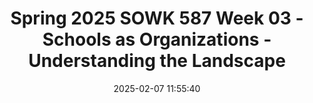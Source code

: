 ---
layout: single_presentation
name: spring-2025-sowk-587-week-03-schools-as-organizations-understanding-the-landscape.md
title: "Spring 2025 SOWK 587 Week 03 - Schools as Organizations - Understanding the Landscape"
date:  2025-02-07 11:55:40
presentation_id: UxOQ4E
permalink: /UxOQ4E/
redirect_from:
  - /presentations/UxOQ4E/spring-2025-sowk-587-week-03-schools-as-organizations-understanding-the-landscape
slides: 
  - slide_name: deck-UxOQ4E-large-0.jpeg
    slide_alt: "A school building with a flag is surrounded by various educational and organizational icons. Text reads: 'Schools as Organizations: Understanding the Landscape' by Jacob Campbell at Heritage University, Spring 2025 SOWK 587."
  - slide_name: deck-UxOQ4E-large-1.jpeg
    slide_alt: "The slide titled 'SOWK 587 Week 03' lists the agenda and learning objectives. Agenda includes understanding school climate, exploring climate in schools, MTSS, interventions, diversity, and inclusion. Objectives cover explaining RTI, PBIS, MTSS, assessing school climate, identifying interventions, and developing insight into diversity and inclusion. Spring 2025 SOWK 587 is noted."
  - slide_name: deck-UxOQ4E-large-2.jpeg
    slide_alt: "Slide compares 'School Climate vs School Culture' with a table showing differences: Climate is short-term and about actions, while Culture is long-term and about reasons. Includes a quote on the right."
  - slide_name: deck-UxOQ4E-large-3.jpeg
    slide_alt: "A presentation slide with two sections. The left section is red, containing the text: 'School climate refers to the quality and character of school life and is based on patterns from constituents.' The right section lists points about school climate, including norms, engagement, collaboration, educator roles, and contributions. The bottom includes 'Competency B' and course details: 'Spring 2025 SOWK 587.'"
  - slide_name: deck-UxOQ4E-large-4.jpeg
    slide_alt: "Slide displaying 'The 14 Dimensions of School Climate' on the right with a QR code. Left lists categories: Safety, Teaching and Learning, Interpersonal Relationships, Institutional Environment, Leadership and Efficacy. Key points include:- **Safety:** Rules, norms, physical and emotional security, online safety.- **Teaching and Learning:** Academic support, social-emotional learning.- **Interpersonal Relationships:** Diversity respect, teacher-student and peer relationships.- **Institutional Environment:** School connectedness, surroundings, social inclusion.- **Leadership and Efficacy:** Administration, collective efficacy.At the bottom, 'Competency B, Spring 2025 SOWK 587' is noted."
  - slide_name: deck-UxOQ4E-large-5.jpeg
    slide_alt: "A pyramid diagram illustrates a tiered support system, labeled Tier 1 (green), Tier 2 (yellow), Tier 3 (red), alongside text: 'RTI,' 'MTSS,' 'PBIS,' addressing academic and social/behavioral support. Additional Text:- 'Response to Intervention'- 'Multi-Tiered Systems of Support'- 'Positive Behavior Intervention and Supports'- References cited: '(Raetz & Winter, 2018; Zhang et al., 2023)'- 'Competency B, Spring 2025 SOWK 587'- 'Jacob Campbell, Ph.D. LICSW at Heritage University'"
  - slide_name: deck-UxOQ4E-large-6.jpeg
    slide_alt: "Diagram of a pyramid illustrating 'Multi-Tiered Systems of Support.' Three tiers detail educational interventions:- Tier 1 (bottom, green): 'Universal or Core Programming,' 80-90%.- Tier 2 (middle, yellow): 'Selected, Supplemental Intervention, or Group,' 5-10%.- Tier 3 (top, red): 'Indicated, Intensive Intervention, or Individualized,' 1-5%.Includes text: 'Competency B, Spring 2025 SOWK 587, Jacob Campbell, Ph.D. LICSWA at Heritage University.'"
  - slide_name: deck-UxOQ4E-large-7.jpeg
    slide_alt: "Two office chairs positioned at opposite ends of a table, with text above asking about team dynamics. The header reads 'PBIS/MTSS Teams.' Additional text includes 'Spring 2025 SOWK 587' and 'Jacob Campbell, Ph.D. LICSW at Heritage University.'"
  - slide_name: deck-UxOQ4E-large-8.jpeg
    slide_alt: "Slide displays a QR code linking to 'https://luralmh.com/intervention-hub/'. It introduces the 'Early Identification System' with three groups to explore intervention problems, strengths, and weaknesses. Encourages sharing findings. Includes 'Spring 2025 SOWK 587' and 'Jacob Campbell, Ph.D.'"
  - slide_name: deck-UxOQ4E-large-9.jpeg
    slide_alt: "Diagram with two sections shows service distribution and recipients. Left: three circles (green, yellow, red) labeled Tier 1, Tier 2, Tier 3 on a graph (Resources vs. Student Needs). Right: circles overlap representing service recipients, labeled 'Only Tier 1,' 'Tier 1 & 2,' 'Tier 1, 2, & 3.' Title: 'Distribution of Services/Who Receives Services.' Footer: 'Spring 2025 SOWK 587, Jacob Campbell, Ph.D. LCSW at Heritage University.'"
  - slide_name: deck-UxOQ4E-large-10.jpeg
    slide_alt: "Diagram displays four quadrants: Integrated, Excluded, Included, Segregated. Each quadrant shows colored shapes (circles, squares, triangles) symbolizing different levels of access and belonging. Axes label conditional/unconditional belonging and low/high access.Text includes: - 'Spring 2025 SOWK 587'- 'Cobb & Krownapple, 2019'- 'Jacob Campbell, Ph.D. LICSW at Heritage University'"
  - slide_name: deck-UxOQ4E-large-11.jpeg
    slide_alt: "Slide titled 'Diversity and Inclusion: How Do We Include Everybody' discusses importance, challenges, edges of inclusion, and actions to promote it. Contains abstract shapes enclosed in a distorted square, and course info: 'Competency B, Spring 2025 SOWK 587, Jacob Campbell, Ph.D. LICSW at Heritage University.'"
presentation_description_md: >
  Week%20three%20for%20SOWK%20587%20is%20focused%20on%20exploring%20school%20climate%20and%20culture%20and%20understanding%20schools%20as%20organizations.%20Students%20will%20read%20about%20the%20professional%20standards%20and%20services%20social%20workers%20provide%20in%20schools%20and%20our%20essential%20practices.%20In%20the%20forums,%20they%20will%20consider%20practices%20for%20supporting%20student%20needs.%20This%20week%20is%20a%20synchronous%20week%20with%20in-person%20class%20on%2002/08/25.%20The%20agenda%20for%20the%20in-person%20class%20session%20is%20as%20follows:%0A%0A-%20Understanding%20school%20climate%20and%20school%20culture%0A-%20Exploring%20what%20the%20climate%20is%20in%20your%20schools%0A-%20Multi-Tiered%20Systems%20of%20Support%0A-%20Exploring%20interventions%20within%20MTSS%0A-%20Diversity%20and%20inclusion%20within%20services%0A%0AThe%20Learning%20Objectives%20include:%0A%0A-%20Explain%20the%20difference%20between%20RTI,%20PBIS,%20MTSS%0A-%20Be%20able%20to%20assess%20school%20climate%0A-%20Identify%20potential%20interventions%20and%20what%20tier%20they%20are%0A-%20Develop%20insight%20into%20diversity%20and%20inclusion%0A
downloadable_slides: deck-UxOQ4E.pdf
slides_count: 12
header:
  teaser: deck-UxOQ4E-thumb-0.jpeg
presentation_video: 
location: "Heritage University"
tags:
  - Heritage University
  - MSW Program
  - SOWK 587
---